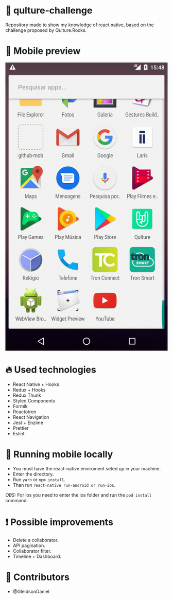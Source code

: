 # :metal: qulture-challenge
Repository made to show my knowledge of react native, based on the challenge proposed by Qulture.Rocks.

# :iphone: Mobile preview
![](mobile-preview.gif)

# :fire: Used technologies
- React Native + Hooks
- Redux + Hooks
- Redux Thunk
- Styled Components
- Formik
- Reactotron
- React Navigation
- Jest + Enzime
- Prettier
- Eslint

# :wrench: Running mobile locally
- You must have the react-native enviroment seted up in your machine.
- Enter the directory.
- Run `yarn` or `npm install`.
- Than run `react-native run-android or run-ios`.

_OBS:_ For ios you need to enter the ios folder and run the `pod install` command.

# :exclamation: Possible improvements
- Delete a collaborator.
- API pagination.
- Collaborator filter.
- Timeline + Dashboard.

# :man: Contributors
- @GleidsonDaniel
